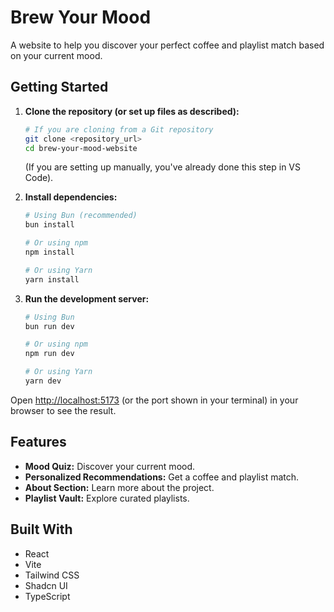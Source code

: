 # Brew Your Mood

A website to help you discover your perfect coffee and playlist match based on your current mood.

## Getting Started

1.  **Clone the repository (or set up files as described):**
    ```bash
    # If you are cloning from a Git repository
    git clone <repository_url>
    cd brew-your-mood-website
    ```
    (If you are setting up manually, you've already done this step in VS Code).

2.  **Install dependencies:**
    ```bash
    # Using Bun (recommended)
    bun install

    # Or using npm
    npm install

    # Or using Yarn
    yarn install
    ```

3.  **Run the development server:**
    ```bash
    # Using Bun
    bun run dev

    # Or using npm
    npm run dev

    # Or using Yarn
    yarn dev
    ```

Open [http://localhost:5173](http://localhost:5173) (or the port shown in your terminal) in your browser to see the result.

## Features

* **Mood Quiz:** Discover your current mood.
* **Personalized Recommendations:** Get a coffee and playlist match.
* **About Section:** Learn more about the project.
* **Playlist Vault:** Explore curated playlists.

## Built With

* React
* Vite
* Tailwind CSS
* Shadcn UI
* TypeScript